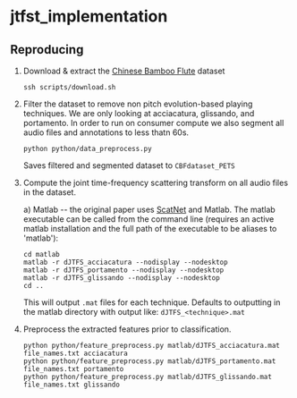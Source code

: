 # jtfst_implementation

## Reproducing
1. Download & extract the [Chinese Bamboo Flute](https://zenodo.org/record/5744336#.Y5FBb-zP1pQ) dataset

    ```
    ssh scripts/download.sh
    ```

2. Filter the dataset to remove non pitch evolution-based playing techniques. We are only looking at acciacatura, glissando, and portamento. In order to run on consumer compute we also segment all audio files and annotations to less thatn 60s.

    ```
    python python/data_preprocess.py
    ```

    Saves filtered and segmented dataset to `CBFdataset_PETS`

3. Compute the joint time-frequency scattering transform on all audio files in the dataset.

    a) Matlab -- the original paper uses [ScatNet](https://www.di.ens.fr/data/software/scatnet/) and Matlab. The matlab executable can be called from the command line (requires an active matlab installation and the full path of the executable to be aliases to 'matlab'):

    ```
    cd matlab
    matlab -r dJTFS_acciacatura --nodisplay --nodesktop
    matlab -r dJTFS_portamento --nodisplay --nodesktop
    matlab -r dJTFS_glissando --nodisplay --nodesktop
    cd ..
    ```

    This will output `.mat` files for each technique. Defaults to outputting in the matlab directory with output like: `dJTFS_<technique>.mat`

4. Preprocess the extracted features prior to classification.

    ```
    python python/feature_preprocess.py matlab/dJTFS_acciacatura.mat file_names.txt acciacatura
    python python/feature_preprocess.py matlab/dJTFS_portamento.mat file_names.txt portamento
    python python/feature_preprocess.py matlab/dJTFS_glissando.mat file_names.txt glissando
    ```
